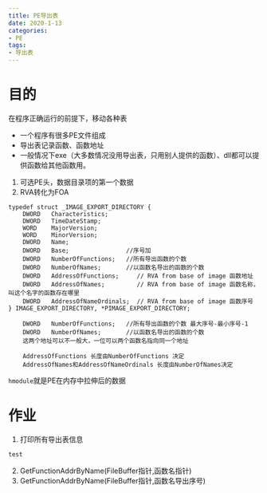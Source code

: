 ```yaml
---
title: PE导出表
date: 2020-1-13
categories: 
- PE
tags: 
- 导出表
---
```


# 目的
在程序正确运行的前提下，移动各种表
- 一个程序有很多PE文件组成
- 导出表记录函数、函数地址
- 一般情况下exe（大多数情况没用导出表，只用别人提供的函数）、dll都可以提供函数给其他函数用。

1. 可选PE头，数据目录项的第一个数据
2. RVA转化为FOA

```
typedef struct _IMAGE_EXPORT_DIRECTORY {
    DWORD   Characteristics;
    DWORD   TimeDateStamp;
    WORD    MajorVersion;
    WORD    MinorVersion;
    DWORD   Name;
    DWORD   Base;                //序号加
    DWORD   NumberOfFunctions;   //所有导出函数的个数
    DWORD   NumberOfNames;       //以函数名导出的函数的个数
    DWORD   AddressOfFunctions;     // RVA from base of image 函数地址
    DWORD   AddressOfNames;         // RVA from base of image 函数名称，叫这个名字的函数存在哪里
    DWORD   AddressOfNameOrdinals;  // RVA from base of image 函数序号
} IMAGE_EXPORT_DIRECTORY, *PIMAGE_EXPORT_DIRECTORY;
```

```
    DWORD   NumberOfFunctions;   //所有导出函数的个数 最大序号-最小序号-1
    DWORD   NumberOfNames;       //以函数名导出的函数的个数
    这两个地址可以不一般大，一位可以两个函数名指向同一个地址

    AddressOfFunctions 长度由NumberOfFunctions 决定
    AddressOfNames和AddressOfNameOrdinals 长度由NumberOfNames决定
```
`hmodule`就是PE在内存中拉伸后的数据

# 作业
1. 打印所有导出表信息

```c
test
```
2. GetFunctionAddrByName(FileBuffer指针,函数名指针)
3. GetFunctionAddrByName(FileBuffer指针,函数名导出序号)